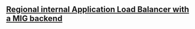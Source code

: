 ## [Regional internal Application Load Balancer with a MIG backend](https://cloud.google.com/load-balancing/docs/l7-internal/int-https-lb-tf-examples)